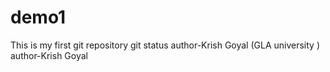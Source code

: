 # demo1
This is my first git repository
git status
author-Krish Goyal (GLA university )
<br>
author-Krish Goyal
